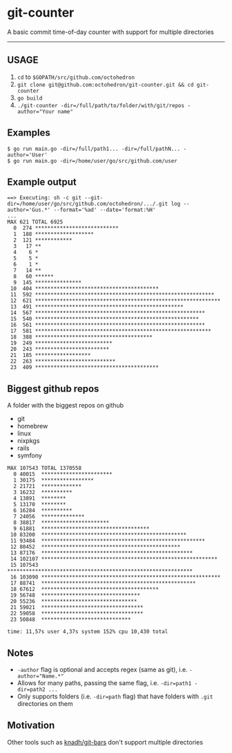 # git-counter

A basic commit time-of-day counter with support for multiple directories

---

## USAGE

1. `cd` to `$GOPATH/src/github.com/octohedron`
2. `git clone git@github.com:octohedron/git-counter.git && cd git-counter`
3. `go build`
4. `./git-counter -dir=/full/path/to/folder/with/git/repos -author="Your name"`

## Examples

```
$ go run main.go -dir=/full/path1... -dir=/full/pathN... -author='User'
$ go run main.go -dir=/home/user/go/src/github.com/user
```

## Example output

```
==> Executing: sh -c git --git-dir=/home/user/go/src/github.com/octohedron/.../.git log --author='Gus.*' --format='%ad' --date='format:%H'
...
MAX 621 TOTAL 6925
  0  274 ***************************
  1  188 *******************
  2  121 ************
  3   17 **
  4    6 *
  5    5 *
  6    1 *
  7   14 **
  8   60 ******
  9  145 ***************
 10  404 ****************************************
 11  592 **********************************************************
 12  621 ************************************************************
 13  491 ************************************************
 14  567 *******************************************************
 15  540 *****************************************************
 16  561 *******************************************************
 17  581 *********************************************************
 18  388 **************************************
 19  249 *************************
 20  243 ************************
 21  185 ******************
 22  263 **************************
 23  409 ****************************************
```

## Biggest github repos

A folder with the biggest repos on github

+ git
+ homebrew
+ linux
+ nixpkgs
+ rails
+ symfony

```
MAX 107543 TOTAL 1370558
  0 40015  ***********************
  1 30175  *****************
  2 21721  *************
  3 16232  **********
  4 13891  ********
  5 13170  ********
  6 16284  **********
  7 24056  **************
  8 38817  **********************
  9 61881  ***********************************
 10 83200  ***********************************************
 11 93484  *****************************************************
 12 80452  *********************************************
 13 87176  *************************************************
 14 102107 *********************************************************
 15 107543 ************************************************************
 16 103090 **********************************************************
 17 88741  **************************************************
 18 67612  **************************************
 19 56748  ********************************
 20 55236  *******************************
 21 59021  *********************************
 22 59058  *********************************
 23 50848  *****************************

time: 11,57s user 4,37s system 152% cpu 10,430 total
```

## Notes

- `-author` flag is optional and accepts regex (same as git), i.e. `-author="Name.*"`
- Allows for many paths, passing the same flag, i.e. `-dir=path1 -dir=path2 ...`
- Only supports folders (i.e. `-dir=path` flag) that have folders with `.git` directories on them

## Motivation

Other tools such as [knadh/git-bars](https://github.com/knadh/git-bars) don't support multiple directories
